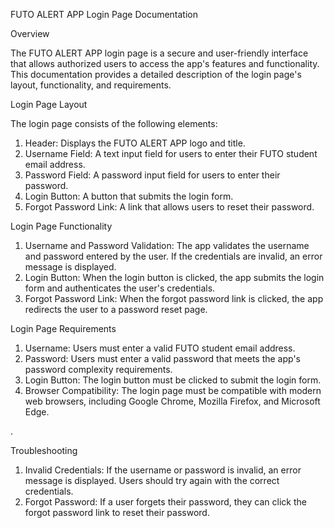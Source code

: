 FUTO ALERT APP Login Page Documentation

Overview

The FUTO ALERT APP login page is a secure and user-friendly interface that allows authorized users to access the app's features and functionality. This documentation provides a detailed description of the login page's layout, functionality, and requirements.

Login Page Layout

The login page consists of the following elements:

1. Header: Displays the FUTO ALERT APP logo and title.
2. Username Field: A text input field for users to enter their FUTO student email address.
3. Password Field: A password input field for users to enter their password.
4. Login Button: A button that submits the login form.
5. Forgot Password Link: A link that allows users to reset their password.


Login Page Functionality

1. Username and Password Validation: The app validates the username and password entered by the user. If the credentials are invalid, an error message is displayed.
2. Login Button: When the login button is clicked, the app submits the login form and authenticates the user's credentials.
3. Forgot Password Link: When the forgot password link is clicked, the app redirects the user to a password reset page.


Login Page Requirements

1. Username: Users must enter a valid FUTO student email address.
2. Password: Users must enter a valid password that meets the app's password complexity requirements.
3. Login Button: The login button must be clicked to submit the login form.
4. Browser Compatibility: The login page must be compatible with modern web browsers, including Google Chrome, Mozilla Firefox, and Microsoft Edge.

.

Troubleshooting

1. Invalid Credentials: If the username or password is invalid, an error message is displayed. Users should try again with the correct credentials.
2. Forgot Password: If a user forgets their password, they can click the forgot password link to reset their password.
